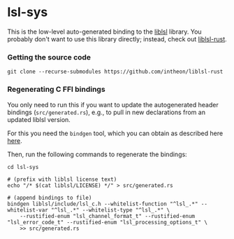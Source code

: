 # lsl-sys

This is the low-level auto-generated binding to the [liblsl] library.
You probably don't want to use this library directly; instead, check out [liblsl-rust].

### Getting the source code

```
git clone --recurse-submodules https://github.com/intheon/liblsl-rust
``` 

### Regenerating C FFI bindings

You only need to run this if you want to update the autogenerated header bindings
(`src/generated.rs`), e.g., to pull in new declarations from an updated liblsl version.

For this you need the `bindgen` tool, which you can obtain as described here
[here](https://rust-lang.github.io/rust-bindgen/command-line-usage.html).

Then, run the following commands to regenerate the bindings:
```
cd lsl-sys

# (prefix with liblsl license text)
echo "/* $(cat liblsl/LICENSE) */" > src/generated.rs

# (append bindings to file)
bindgen liblsl/include/lsl_c.h --whitelist-function "^lsl_.*" --whitelist-var "^lsl_.*" --whitelist-type "^lsl_.*" \
    --rustified-enum "lsl_channel_format_t" --rustified-enum "lsl_error_code_t" --rustified-enum "lsl_processing_options_t" \
    >> src/generated.rs

```

[liblsl]: https://github.com/sccn/liblsl
[liblsl-rust]: https://github.com/intheon/liblsl-rust
